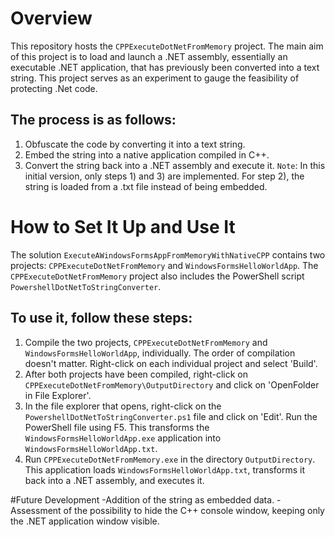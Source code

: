 # Overview
This repository hosts the `CPPExecuteDotNetFromMemory` project. The main aim of this project is to load and launch a .NET assembly, essentially an executable .NET application, that has previously been converted into a text string. This project serves as an experiment to gauge the feasibility of protecting .Net code.

## The process is as follows:
1) Obfuscate the code by converting it into a text string.
2) Embed the string into a native application compiled in C++.
3) Convert the string back into a .NET assembly and execute it.
`Note`: In this initial version, only steps 1) and 3) are implemented. For step 2), the string is loaded from a .txt file instead of being embedded.

# How to Set It Up and Use It
The solution `ExecuteAWindowsFormsAppFromMemoryWithNativeCPP` contains two projects: `CPPExecuteDotNetFromMemory` and `WindowsFormsHelloWorldApp`. The `CPPExecuteDotNetFromMemory` project also includes the PowerShell script `PowershellDotNetToStringConverter`.

## To use it, follow these steps:
1) Compile the two projects, `CPPExecuteDotNetFromMemory` and `WindowsFormsHelloWorldApp`, individually. The order of compilation doesn't matter. Right-click on each individual project and select 'Build'.
2) After both projects have been compiled, right-click on `CPPExecuteDotNetFromMemory\OutputDirectory` and click on 'OpenFolder in File Explorer'.
3) In the file explorer that opens, right-click on the `PowershellDotNetToStringConverter.ps1` file and click on 'Edit'. Run the PowerShell file using F5. This transforms the `WindowsFormsHelloWorldApp.exe` application into `WindowsFormsHelloWorldApp.txt`.
4) Run `CPPExecuteDotNetFromMemory.exe` in the directory `OutputDirectory`. This application loads `WindowsFormsHelloWorldApp.txt`, transforms it back into a .NET assembly, and executes it.

#Future Development
-Addition of the string as embedded data.
-Assessment of the possibility to hide the C++ console window, keeping only the .NET application window visible.
